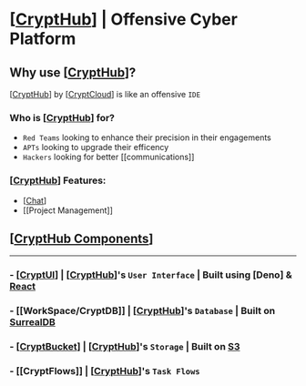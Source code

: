 # [[CryptHub]] | Offensive Cyber Platform

## Why use [[CryptHub]]?
[[CryptHub]] by [[CryptCloud]] is like an offensive `IDE`

### Who is [[CryptHub]] for?
- `Red Teams` looking to enhance their precision in their engagements
- `APTs` looking to upgrade their efficency
- `Hackers` looking for better [[communications]]

### [[CryptHub]] Features:
- [[Chat]]
- [[Project Management]]


## [[CryptHub Components]] 
---
### - [[CryptUI]] | [[CryptHub]]'s `User Interface` | Built using [Deno] & [React](https://react.dev)
### - [[WorkSpace/CryptDB]] | [[CryptHub]]'s `Database` | Built on [SurrealDB](https://SurrealDB.com)
### - [[CryptBucket]] | [[CryptHub]]'s `Storage` | Built on [S3](https://aws.amazon.com/s3/)
### - [[CryptFlows]] | [[CryptHub]]'s `Task Flows`


[//begin]: # "Autogenerated link references for markdown compatibility"
[CryptHub]: CryptHub.md "CryptHub | Offensive Cyber Platform"
[CryptCloud]: <CryptHub Components/CryptCloud.md> "CryptCloud | Organization"
[Chat]: <CryptHub Features/Chat.md> "Chat"
[CryptHub Components]: <CryptHub Components/CryptHub Components.md> "CryptHub Components | CryptCloud Organization"
[CryptUI]: <CryptHub Components/CryptUI.md> "CryptUI | CryptHub's User Interface"
[CryptBucket]: <CryptHub Components/CryptBucket.md> "CryptBucket | S3 Based Bucket"
[//end]: # "Autogenerated link references"
